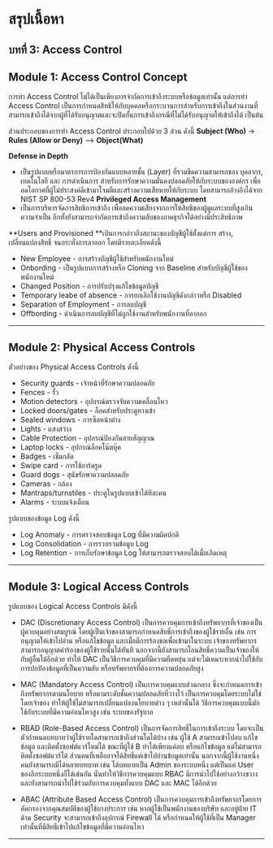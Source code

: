 # สรุปเนื้อหา
## บทที่  3: Access Control
## Module 1: Access Control Concept 

การทำ Access Control ไม่ได้เป็นเพียงการจำกัดการเข้าถึงระบบหรือข้อมูลเท่านั้น แต่การทำ Access Control เป็นการกำหนดสิทธิให้กับบุคคลหรือกระบวนการสำหรับการเข้าถึงในส่วนงานที่สามารถเข้าถึงได้จากผู้ที่ได้รับอนุญาตและจะปิดกั้นการเข้าถึงกรณีที่ไม่ได้รับอนุญาตให้เข้าถึงได้ เป็นต้น 

ส่วนประกอบของการทำ Access Control ประกอบไปด้วย 3 ส่วน ดังนี้ 
**Subject (Who)** -> **Rules (Allow or Deny)** --> **Object(What)** 

**Defense in Depth**
- เป็นรูปแบบหรือมาตรการการป้องกันแบบหลายชั้น (Layer) ที่รวมขีดความสามารถของ บุคลากร, เทคโนโลยี และ การดำเนินการ  สำหรับการรักษาความมั่นคงปลอดภัยให้กับระบบขององค์กร เพื่อลดโอกาศที่ผู้ไม่ประสงค์ดีเข้ามาโจมตีและสร้างความเสียหายให้กับระบบ โดยสามารถอ้างอิงได้จาก NIST SP 800-53 Rev4 
**Privileged Access Management**
- เป็นการบริหารจัดการสิทธิการเข้าถึง เพื่อลดความเสียงจากการให้สิทธิของผู้ดูแลระบบที่สูงเกินความจำเป็น อีกทั้งยังสามารถจำกัดการเข้าถึงความลับของภาคธุรกิจได้อย่างมีประสิทธิภาพ

**Users and Provisioned **เป้นการกล่าวถึงสถานะของบัญชีผู้ใช้ตั้งแต่การ สร้าง, เปลี่ยนแปลงสิทธิ์ จนกระทั่งการลาออก โดยมีรายละเอียดดังนี้ 
- New Employee - การสร้างบัญชีผู้ใช้สำหรับพนักงานใหม่
- Onbording - เป็นรูปแบบการสร้างหรือ Cloning จาก Baseline สำหรับบัญชีผู้ใช้ของพนักงานใหม่ 
- Changed Position - การปรับปรุงแก้ไขข้อมูลบัญชี
- Temporary leabe of absence - การยกเลิกใช้งานบัญชีดังกล่าวหรือ Disabled 
- Separation of Employment - การลบบัญชี
- Offbording - ดำเนินการลบบัญชีที่ไม่ถูกใช้งานสำหรับพนักงานที่ลาออก

---

## Module 2: Physical Access Controls

ตัวอย่างของ Physical Access Controls ดังนี้
- Security guards - เจ้าหน้าที่รักษาความปลอดภัย
- Fences - รั้ว
- Motion detectors - อุปกรณ์ตรวจจับความเคลื่อนไหว
- Locked doors/gates - ล็อคสำหรับประตูทางเข้า
- Sealed windows - การซีลหน้าต่าง
- Lights - แสงสว่าง 
- Cable Protection - อุปกรณ์ป้องกันสายสัญญาณ
- Laptop locks - อุปกรณ์ล็อคโน๊ตบุ๊ค
- Badges - เข็มกลัด
- Swipe card - การใช้การ์ดรูด 
- Guard dogs - สุนัขรักษาความปลอดภัย
- Cameras - กล้อง
- Mantraps/turnstiles - ประตูในรูปแบบเข้าได้ทีละคน
- Alarms - ระบบแจ้งเตือน

รูปแบบของข้อมูล Log ดังนี้
- Log Anomaly - การตรวจสอบข้อมูล Log ที่มีความผิดปกติ
- Log Consolidation - การรวบรวมข้อมูบ Log
- Log Retention - การเก็บรักษาข้อมูล Log ให้สามารถตรวจสอบได้เมื่อเกิดเหตุ

---

## Module 3: Logical Access Controls 

รูปแบบของ Logical Access Controls มีดังนี้
- DAC (Discretionary Access Control) เป็นการควบคุมการเข้าถึงทรัพยากรที่เจ้าของเป็นผู้ควบคุมอย่างสมบูรณ์ โดยผู้เป็นเจ้าของสามารถกำหนดสิทธิ์การเข้าถึงของผู้ใช้รายอื่น เช่น การอนุญาตให้เข้าไปอ่าน หรือแก้ไขข้อมูล และเมื่อมีการร้องขอเพื่อเข้ามาในระบบ เจ้าของทรัพยากรสามารถอนุญาตคำร้องของผู้ใช้รายนั้นได้ทันที นอกจากนี้ยังสามารถโอนสิทธิ์ความเป็นเจ้าของให้กับผู้อื่นได้อีกด้วย ทำให้ DAC เป็นวิธีการควบคุมที่มีความยืดหยุ่น แต่จะไม่เหมาะหากนำไปใช้กับการปกป้องข้อมูลที่เป็นความลับ หรือทรัพยากรที่ต้องการความปลอดภัยสูง 
  
- MAC (Mandatory Access Control) เป็นการควบคุมแบบส่วนกลาง ซึ่งจะกำหนดการเข้าถึงทรัพยากรตามนโยบาย หรือตามระดับชั้นความปลอดภัยที่วางไว้ เป็นการควบคุมโดยระบบไม่ใช่โดยเจ้าของ ทำให้ผู้ใช้ไม่สามารถเปลี่ยนแปลงนโยบายต่าง ๆ เหล่านั้นได้ วิธีการควบคุมแบบนี้มักใช้กับระบบที่มีความอ่อนไหวสูง เช่น ระบบของรัฐบาล
  
- RBAD (Role-Based Access Control) เป็นการจัดการสิทธิ์ในการเข้าถึงระบบ โดยจะเป็นตัวกำหนดบทบาทว่าผู้ใช้รายใดสามารถเข้าถึงส่วนใดได้บ้าง เช่น ผู้ใช้ A สามารถเข้าไปลบ แก้ไขข้อมูล และติดตั้งซอฟต์แวร์ใหม่ได้ ขณะที่ผู้ใช้ B ทำได้เพียงแค่ลบ หรือแก้ไขข้อมูล แต่ไม่สามารถติดตั้งซอฟต์แวร์ได้ ส่วนคนที่เหลืออาจได้สิทธิ์แค่เข้าไปอ่านข้อมูลเท่านั้น นอกจากนี้ผู้ใช้งานหนึ่งคนยังสามารถมีได้หลายบทบาท เช่น ได้บทบาทเป็น Admin ของระบบหนึ่ง แต่เป็นแค่ User ของอีกระบบหนึ่งก็ได้เช่นกัน นั่นทำให้วิธีการควบคุมแบบ RBAC มีการนำไปใช้อย่างกว้างขวาง และยังสามารถนำไปใช้ร่วมกับการควบคุมทั้งแบบ DAC และ MAC ได้อีกด้วย

- ABAC (Attribute Based Access Control) เป็นการควบคุมการเข้าถึงทรัพยากรโดยการคัดกรองจากคุณสมบัติของผู้ใช้บางประการ เช่น หากผู้ใช้เป็นพนักงานของบริษัท และอยู่ฝ่าย IT ด้าน Security จะสามารถเข้าถึงอุปกรณ์ Firewall ได้ หรือกำหนดให้ผู้ใช้ที่เป็น Manager เท่านั้นที่มีสิทธิ์เข้าไปแก้ไขข้อมูลที่มีความอ่อนไหว

---